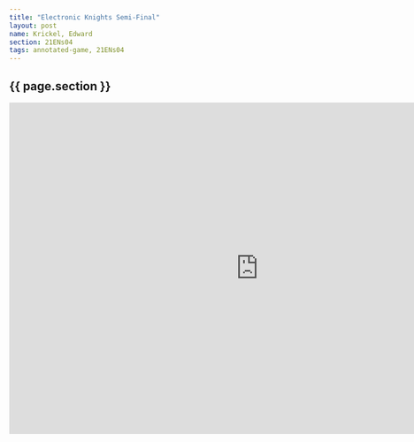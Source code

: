 ```yaml
---
title: "Electronic Knights Semi-Final"
layout: post
name: Krickel, Edward
section: 21ENs04
tags: annotated-game, 21ENs04
---
```


<h2>{{ page.section }}</h2>

<iframe style='border: 0;' width='900px' height='600px' src='https://share.chessbase.com/SharedGames/frame/?p=w9qKEFaVHhZCzRQvaWzcZHs1hzFcgHIfX1c82robQI4JouOdpkRfAEYO2OyK+lVS'></iframe>
